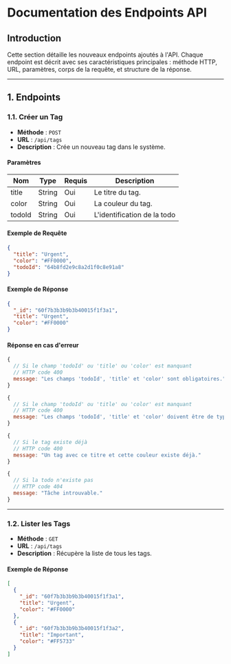 # **Documentation des Endpoints API**

## **Introduction**
Cette section détaille les nouveaux endpoints ajoutés à l'API. Chaque endpoint est décrit avec ses caractéristiques principales : méthode HTTP, URL, paramètres, corps de la requête, et structure de la réponse.

---

## **1. Endpoints**

### **1.1. Créer un Tag**
- **Méthode** : `POST`
- **URL** : `/api/tags`
- **Description** : Crée un nouveau tag dans le système.

#### **Paramètres**
| Nom   | Type   | Requis | Description                 |
|-------|--------|--------|-----------------------------|
| title | String | Oui    | Le titre du tag.            |
| color | String | Oui    | La couleur du tag.          |
| todoId | String | Oui    | L'identification de la todo |

#### **Exemple de Requête**
```json
{
  "title": "Urgent",
  "color": "#FF0000",
  "todoId": "64b8fd2e9c8a2d1f0c8e91a8"
}
```

#### **Exemple de Réponse**
```json
{
  "_id": "60f7b3b3b9b3b40015f1f3a1",
  "title": "Urgent",
  "color": "#FF0000"
}
```
#### **Réponse en cas d'erreur**
```js
{
  // Si le champ 'todoId' ou 'title' ou 'color' est manquant
  // HTTP code 400
  message: "Les champs 'todoId', 'title' et 'color' sont obligatoires."
}
```
```js
{
  // Si le champ 'todoId' ou 'title' ou 'color' est manquant
  // HTTP code 400
  message: "Les champs 'todoId', 'title' et 'color' doivent être de type string."
}
```
```js
{
  // Si le tag existe déjà
  // HTTP code 400
  message: "Un tag avec ce titre et cette couleur existe déjà."
}
```
```js
{
  // Si la todo n'existe pas
  // HTTP code 404
  message: "Tâche introuvable."
}
```

---

### **1.2. Lister les Tags**
- **Méthode** : `GET`
- **URL** : `/api/tags`
- **Description** : Récupère la liste de tous les tags.

#### **Exemple de Réponse**
```json
[
  {
    "_id": "60f7b3b3b9b3b40015f1f3a1",
    "title": "Urgent",
    "color": "#FF0000"
  },
  {
    "_id": "60f7b3b3b9b3b40015f1f3a2",
    "title": "Important",
    "color": "#FF5733"
  }
]
```

